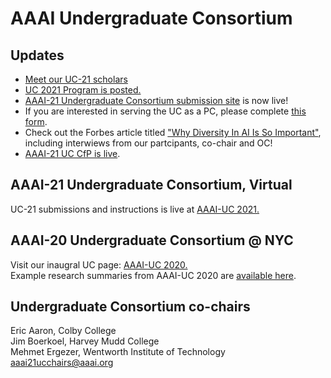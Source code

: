 # AAAI Undergraduate Consortium

## Updates
- [Meet our UC-21 scholars](https://aaai-uc.github.io/2021_scholars.html)
- [UC 2021 Program is posted.](./2021_schedule.md)
- [AAAI-21 Undergraduate Consortium submission site](https://cmt3.research.microsoft.com/AAAIUC2021) is now live!
- If you are interested in serving the UC as a PC, please complete [this form](https://bit.ly/AAAI21UCCfR).
- Check out the Forbes article titled ["Why Diversity In AI Is So Important"](https://www.forbes.com/sites/mariaklawe/2020/07/16/why-diversity-in-ai-is-so-important/#587435127f2b), including interwiews from our partcipants, 
co-chair and OC!
- [AAAI-21 UC CfP is live](https://aaai.org/Conferences/AAAI-21/undergraduate-consortium/).

## AAAI-21 Undergraduate Consortium, Virtual 
UC-21 submissions and instructions is live at [AAAI-UC 2021.](./2021.md)

## AAAI-20 Undergraduate Consortium @ NYC
Visit our inaugral UC page: [AAAI-UC 2020.](./2020.md)  
Example research summaries from AAAI-UC 2020 are [available here](https://aaai-uc.github.io/2020/AAAI20_UC_Proceedings.pdf).


## Undergraduate Consortium co-chairs
Eric Aaron, Colby College  
Jim Boerkoel, Harvey Mudd College  
Mehmet Ergezer, Wentworth Institute of Technology  
<aaai21ucchairs@aaai.org>
